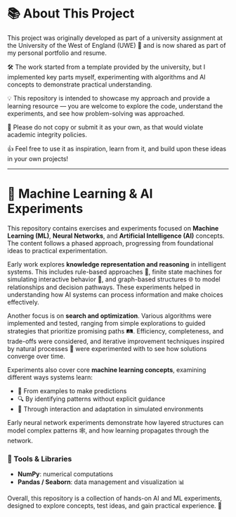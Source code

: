 # 📚 About This Project

This project was originally developed as part of a university assignment at the University of the West of England (UWE) 🏫 and is now shared as part of my personal portfolio and resume.  

🛠️ The work started from a template provided by the university, but I implemented key parts myself, experimenting with algorithms and AI concepts to demonstrate practical understanding.  

💡 This repository is intended to showcase my approach and provide a learning resource — you are welcome to explore the code, understand the experiments, and see how problem-solving was approached.  

🚫 Please do not copy or submit it as your own, as that would violate academic integrity policies.  

👍 Feel free to use it as inspiration, learn from it, and build upon these ideas in your own projects!  

---

# 🧠 Machine Learning & AI Experiments

This repository contains exercises and experiments focused on **Machine Learning (ML)**, **Neural Networks**, and **Artificial Intelligence (AI)** concepts. The content follows a phased approach, progressing from foundational ideas to practical experimentation.  

Early work explores **knowledge representation and reasoning** in intelligent systems. This includes rule-based approaches 🤖, finite state machines for simulating interactive behavior 💬, and graph-based structures 🌐 to model relationships and decision pathways. These experiments helped in understanding how AI systems can process information and make choices effectively.  

Another focus is on **search and optimization**. Various algorithms were implemented and tested, ranging from simple explorations to guided strategies that prioritize promising paths 🛤️. Efficiency, completeness, and trade-offs were considered, and iterative improvement techniques inspired by natural processes 🌱 were experimented with to see how solutions converge over time.  

Experiments also cover core **machine learning concepts**, examining different ways systems learn:

- 🧩 From examples to make predictions  
- 🔍 By identifying patterns without explicit guidance  
- 🎯 Through interaction and adaptation in simulated environments  

Early neural network experiments demonstrate how layered structures can model complex patterns 🕸️, and how learning propagates through the network.  

### 🔹 Tools & Libraries
- **NumPy**: numerical computations  
- **Pandas / Seaborn**: data management and visualization 📊  

Overall, this repository is a collection of hands-on AI and ML experiments, designed to explore concepts, test ideas, and gain practical experience. 🚀

